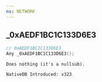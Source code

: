 ```yaml
---
ns: NETWORK
---
```

## _0xAEDF1BC1C133D6E3

```c
// 0xAEDF1BC1C133D6E3
Any _0xAEDF1BC1C133D6E3();
```

```
Does nothing (it's a nullsub).

NativeDB Introduced: v323
```

